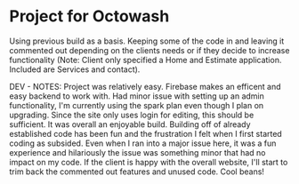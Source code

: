 # Project for Octowash

Using previous build as a basis. Keeping some of the code in and leaving it commented out depending on the clients needs or if they decide to increase functionality (Note: Client only specified a Home and Estimate application. Included are Services and contact).

DEV - NOTES:
Project was relatively easy. Firebase makes an efficent and easy backend to work with. Had minor issue with setting up an admin functionality, I'm currently using the spark plan even though I plan on upgrading. Since the site only uses login for editing, this should be sufficient. It was overall an enjoyable build. Building off of already established code has been fun and the frustration I felt when I first started coding as subsided. Even when I ran into a major issue here, it was a fun experience and hilariously the issue was something minor that had no impact on my code. If the client is happy with the overall website, I'll start to trim back the commented out features and unused code. Cool beans!